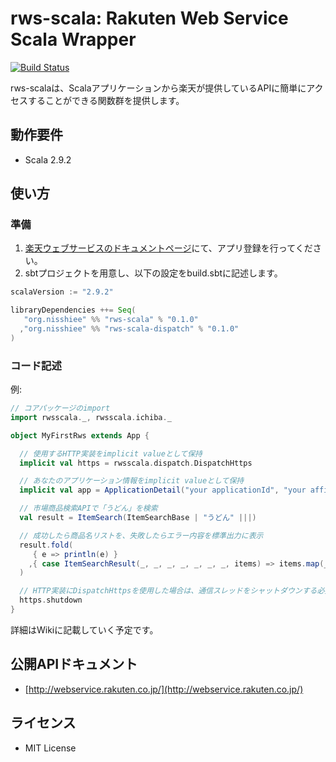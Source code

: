rws-scala: Rakuten Web Service Scala Wrapper
========================================

[![Build Status](https://secure.travis-ci.org/nisshiee/rws-scala.png?branch=master)](http://travis-ci.org/nisshiee/rws-scala)

rws-scalaは、Scalaアプリケーションから楽天が提供しているAPIに簡単にアクセスすることができる関数群を提供します。


動作要件
----------------------------------------

- Scala 2.9.2


使い方
----------------------------------------

### 準備

1. [楽天ウェブサービスのドキュメントページ](http://webservice.rakuten.co.jp/)にて、アプリ登録を行ってください。
2. sbtプロジェクトを用意し、以下の設定をbuild.sbtに記述します。

```scala
scalaVersion := "2.9.2"

libraryDependencies ++= Seq(
   "org.nisshiee" %% "rws-scala" % "0.1.0"
  ,"org.nisshiee" %% "rws-scala-dispatch" % "0.1.0"
)
```

### コード記述

例:

```scala
// コアパッケージのimport
import rwsscala._, rwsscala.ichiba._

object MyFirstRws extends App {

  // 使用するHTTP実装をimplicit valueとして保持
  implicit val https = rwsscala.dispatch.DispatchHttps

  // あなたのアプリケーション情報をimplicit valueとして保持
  implicit val app = ApplicationDetail("your applicationId", "your affiliateId")

  // 市場商品検索APIで「うどん」を検索
  val result = ItemSearch(ItemSearchBase | "うどん" |||)

  // 成功したら商品名リストを、失敗したらエラー内容を標準出力に表示
  result.fold(
     { e => println(e) }
    ,{ case ItemSearchResult(_, _, _, _, _, _, _, items) => items.map(_.name).foreach(println) }
  )

  // HTTP実装にDispatchHttpsを使用した場合は、通信スレッドをシャットダウンする必要があります
  https.shutdown
}
```

詳細はWikiに記載していく予定です。


公開APIドキュメント
----------------------------------------

- [http://webservice.rakuten.co.jp/](http://webservice.rakuten.co.jp/)


ライセンス
----------------------------------------

- MIT License

